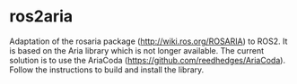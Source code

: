 # ros2aria
Adaptation of the rosaria package (http://wiki.ros.org/ROSARIA) to ROS2.
It is based on the Aria library which is not longer available. The current solution is to use the AriaCoda (https://github.com/reedhedges/AriaCoda). Follow the instructions to build and install the library. 


